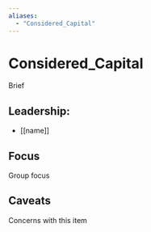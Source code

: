 ```yaml
---
aliases:
  - "Considered_Capital"
---
```

# Considered_Capital

Brief

## Leadership:

- [[name]]

## Focus

Group focus

## Caveats 

Concerns with this item
